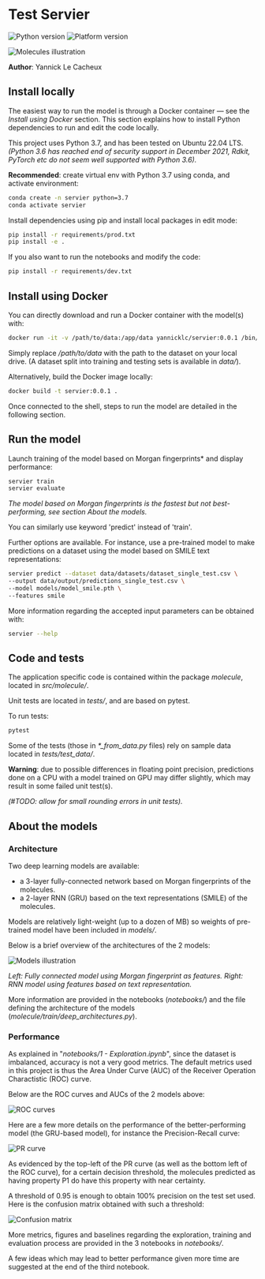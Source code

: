 # Test Servier

![Python version](https://img.shields.io/badge/python-v3.7-blue)
![Platform version](https://img.shields.io/badge/platform-linux-lightgrey)

![Molecules illustration](https://github.com/yannick-lc/test-servier/blob/main/data/images/banner.png)

**Author**: Yannick Le Cacheux

## Install locally

The easiest way to run the model is through a Docker container — see the *Install using Docker* section.
This section explains how to install Python dependencies to run and edit the code locally.

This project uses Python 3.7, and has been tested on Ubuntu 22.04 LTS.
*(Python 3.6 has reached end of security support in December 2021, Rdkit, PyTorch etc do not seem well supported with Python 3.6).*

**Recommended**: create virtual env with Python 3.7 using conda, and activate environment:
```bash
conda create -n servier python=3.7
conda activate servier
```

Install dependencies using pip and install local packages in edit mode:

```bash
pip install -r requirements/prod.txt
pip install -e .
```

If you also want to run the notebooks and modify the code:
```bash
pip install -r requirements/dev.txt
```

## Install using Docker

You can directly download and run a Docker container with the model(s) with:
```bash
docker run -it -v /path/to/data:/app/data yannicklc/servier:0.0.1 /bin/bash
```

Simply replace */path/to/data* with the path to the dataset on your local drive.
(A dataset split into training and testing sets is available in *data/*).

Alternatively, build the Docker image locally:
```bash
docker build -t servier:0.0.1 .
```

Once connected to the shell, steps to run the model are detailed in the following section.

## Run the model

Launch training of the model based on Morgan fingerprints* and display performance:
```bash
servier train
servier evaluate
```

*The model based on Morgan fingerprints is the fastest but not best-performing, see section *About the models*.*

You can similarly use keyword 'predict' instead of 'train'.

Further options are available. For instance, use a pre-trained model to make predictions on a dataset using the model based on SMILE text representations:
```bash
servier predict --dataset data/datasets/dataset_single_test.csv \
--output data/output/predictions_single_test.csv \
--model models/model_smile.pth \
--features smile
```

More information regarding the accepted input parameters can be obtained with:
```bash
servier --help
```

## Code and tests

The application specific code is contained within the package *molecule*, located in *src/molecule/*.

Unit tests are located in *tests/*, and are based on pytest.

To run tests:
```bash
pytest
```

Some of the tests (those in *\*_from_data.py* files) rely on sample data located in *tests/test_data/*.

**Warning**: due to possible differences in floating point precision, predictions done on a CPU with a model trained on GPU may differ slightly, which may result in some failed unit test(s).

*(#TODO: allow for small rounding errors in unit tests).*

## About the models

### Architecture

Two deep learning models are available:
- a 3-layer fully-connected network based on Morgan fingerprints of the molecules.
- a 2-layer RNN (GRU) based on the text representations (SMILE) of the molecules.

Models are relatively light-weight (up to a dozen of MB) so weights of pre-trained model have been included in *models/*.

Below is a brief overview of the architectures of the 2 models:

![Models illustration](https://github.com/yannick-lc/test-servier/blob/main/data/images/DNNs.png)

*Left: Fully connected model using Morgan fingerprint as features. Right: RNN model using features based on text representation.*

More information are provided in the notebooks (*notebooks/*) and the file defining the architecture of the models (*molecule/train/deep_architectures.py*).

### Performance

As explained in "*notebooks/1 - Exploration.ipynb*", since the dataset is imbalanced, accuracy is not a very good metrics. The default metrics used in this project is thus the Area Under Curve (AUC) of the Receiver Operation Charactistic (ROC) curve.

Below are the ROC curves and AUCs of the 2 models above:

![ROC curves](https://github.com/yannick-lc/test-servier/blob/main/data/images/ROCs.png)

Here are a few more details on the performance of the better-performing model (the GRU-based model), for instance the Precision-Recall curve:

![PR curve](https://github.com/yannick-lc/test-servier/blob/main/data/images/PR2.png)

As evidenced by the top-left of the PR curve (as well as the bottom left of the ROC curve), for a certain decision threshold, the molecules predicted as having property P1 do have this property with near certainty.

A threshold of 0.95 is enough to obtain 100% precision on the test set used. Here is the confusion matrix obtained with such a threshold:

![Confusion matrix](https://github.com/yannick-lc/test-servier/blob/main/data/images/CM2.png)

More metrics, figures and baselines regarding the exploration, training and evaluation process are provided in the 3 notebooks in *notebooks/*.

A few ideas which may lead to better performance given more time are suggested at the end of the third notebook.